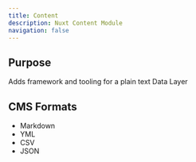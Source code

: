 ```yaml
---
title: Content
description: Nuxt Content Module
navigation: false
---
```


## Purpose

Adds framework and tooling for a plain text Data Layer

## CMS Formats

- Markdown
- YML
- CSV
- JSON
